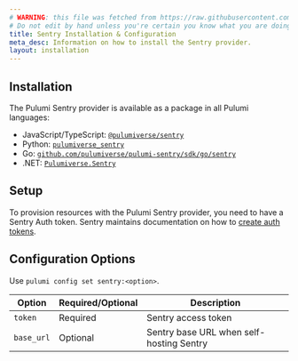 ```yaml
---
# WARNING: this file was fetched from https://raw.githubusercontent.com/pulumiverse/pulumi-sentry/v0.0.9/docs/installation-configuration.md
# Do not edit by hand unless you're certain you know what you are doing!
title: Sentry Installation & Configuration
meta_desc: Information on how to install the Sentry provider.
layout: installation
---
```


## Installation

The Pulumi Sentry provider is available as a package in all Pulumi languages:

* JavaScript/TypeScript: [`@pulumiverse/sentry`](https://www.npmjs.com/package/@pulumiverse/sentry)
* Python: [`pulumiverse_sentry`](https://pypi.org/project/pulumiverse-sentry/)
* Go: [`github.com/pulumiverse/pulumi-sentry/sdk/go/sentry`](https://pkg.go.dev/github.com/pulumiverse/pulumi-sentry/sdk)
* .NET: [`Pulumiverse.Sentry`](https://www.nuget.org/packages/Pulumiverse.Sentry)

## Setup

To provision resources with the Pulumi Sentry provider, you need to have a Sentry Auth token. 
Sentry maintains documentation on how to [create auth tokens](https://docs.sentry.io/api/auth/#auth-tokens).

## Configuration Options

Use `pulumi config set sentry:<option>`.

| Option | Required/Optional | Description |
|-----|------|----|
| `token`| Required | Sentry access token |
| `base_url`| Optional | Sentry base URL when self-hosting Sentry |
